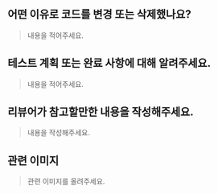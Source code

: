 ## 어떤 이유로 코드를 변경 또는 삭제했나요?
> 내용을 적어주세요.


## 테스트 계획 또는 완료 사항에 대해 알려주세요.
> 내용을 적어주세요.


## 리뷰어가 참고할만한 내용을 작성해주세요.
> 내용을 작성해주세요.


## 관련 이미지
> 관련 이미지를 올려주세요.

